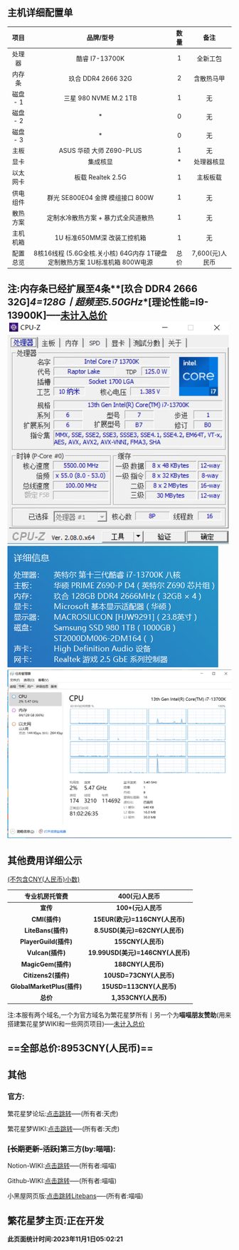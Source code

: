 ## 主机详细配置单

|   项目   |                          品牌/型号                           | 数量 |      备注       |
| :------: | :----------------------------------------------------------: | :--: | :-------------: |
|  处理器  |                        酷睿 I7-13700K                        |  1   |    全新工包     |
|  内存条  |                      玖合 DDR4 2666 32G                      |  2   |   含散热马甲    |
| 磁盘 - 1 |                    三星 980 NVME M.2 1TB                     |  1   |       无        |
| 磁盘 - 2 |                              *                               |  0   |       无        |
| 磁盘 - 3 |                              *                               |  0   |       无        |
|   主板   |                   ASUS 华硕 大师 Z690-PLUS                   |  1   |       无        |
|   显卡   |                           集成核显                           |  *   |   处理器核显    |
| 以太网卡 |                      板载 Realtek 2.5G                       |  1   |    主板板载     |
| 供电组件 |               群光 SE800E04 金牌 模组接口 800W               |  1   |       无        |
| 散热方案 |             定制水冷散热方案 + 暴力式全风道散热              |  1   |       无        |
| 主机机箱 |                 1U 标准650MM深 改装工控机箱                  |  1   |       无        |
| 配置总览 | 8核16线程 (5.6G全核.关小核) 64G内存 1T硬盘 定制散热方案 1U标准机箱 800W电源 | 总价 | 7,600(元)人民币 |

注:内存条已经扩展至4条**[玖合 DDR4 2666 32G]*4=128G**丨超频至**5.50GHz**[理论性能=**I9-13900K**]—–<u>未计入总价</u>
![](/fhxm/Z/Z1.png)
![](/fhxm/Z/Z2.png)
![](/fhxm/Z/Z3.png)
------

## 其他费用详细公示

<u>(不包含CNY(人民币)小数)</u>

|     **专业机房托管费**     |         **400(元)人民币**         |
| :------------------------: | :-------------------------------: |
|          **宣传**          |        **100+(元)人民币**         |
|       **CMI(插件)**        |  **15EUR(欧元)=116CNY(人民币)**   |
|     **LiteBans(插件)**     |  **8.5USD(美元)=62CNY(人民币)**   |
|   **PlayerGuild(插件)**    |        **155CNY(人民币)**         |
|      **Vulcan(插件)**      | **19.99USD(美元)=146CNY(人民币)** |
|     **MagicGem(插件)**     |        **188CNY(人民币)**         |
|    **Citizens2(插件)**     |      **10USD=73CNY(人民币)**      |
| **GlobalMarketPlus(插件)** |     **15USD=113CNY(人民币)**      |
|          **总价**          |       **1,353CNY(人民币)**        |

注:本服有两个域名,一个为官方域名为繁花星梦所有丨另一个为**喵喵朋友赞助**(用来搭建繁花星梦WIKI和一些网页项目)—–<u>未计入总价</u>

**==全部总价:8953CNY(人民币)==**
------

## 其他

### 官方:

繁花星梦论坛:[点击跳转](http://www.fhxm.top/)—–(所有者:天虎)

繁花星梦WIKI:[点击跳转](https://www.yuque.com/tian-doc/fhxm)—–(所有者:天虎)

### ~~[长期更新-活跃]~~第三方(by:喵喵):

Notion-WIKI:[点击跳转](https://fhxm.notion.site/WIKI-929ac0ed1cfd42b5932c26981d72be0a?pvs=4)—–(所有者:喵喵)

Github-WIKI:[点击跳转](https://lmghy.top/FHXM-WIKI/#/)—–(所有者:喵喵)

小黑屋网页版:[点击跳转Litebans](http://fhxmban.mghy.top:25566/)—–(所有者:喵喵)

繁花星梦主页:**正在开发**
------

**此页面统计时间:2023年11月1日05:02:21**